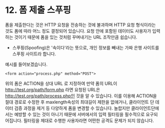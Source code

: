 # 12. 폼 제출 스푸핑
 폼을 제출한다는 것은 HTTP 요청을 전송하는 것에 불과하며 HTTP 요청 형식이라는 것도 폼에 따라 어느 정도 결정되어 있습니다. 요청 안에 포함된 데이터도 사용자가 입력하는 것이기 때문에 폼을 있는 것처럼 꾸며내기는 URL 조작만큼 쉽습니다.
* 스푸핑(Spoofing)은 '속이다'라는 뜻으로, 개인 정보를 빼내는 가짜 은행 사이트를 스푸핑 사이트라 합니다.

예시를 들어보겠습니다.
```
<form action="process.php" method="POST">
```
위의 폼은 ACTION을 상대 URL 로 지정하여 만약 폼의 URL이 http://test.org/path/form.php 라면 요청된 URL은 http://test.org/path/process.php인 것을 알 수 있습니다. 
이를 이용해 ACTION을 절대 경로로 수정한 후 maxlength속성의 최대길이 제한을 없애거나, 클라이언트 단 데이터 검증 과정을 제거 등 다양하게 폼을 변경할 수 있습니다. 놀랍지만 클라이언트단에서는 예방할 수 있는 것이 아니기 때문에 서버에서의 입력 필터링을 필수적으로 요구되어집니다. 필터링을 제대로 수행한 사용자라면 어떤한 공격도 문제가 되지 않습니다.


